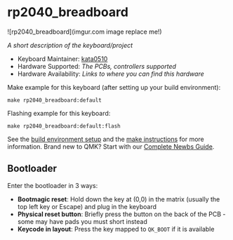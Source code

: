 # rp2040_breadboard

![rp2040_breadboard](imgur.com image replace me!)

*A short description of the keyboard/project*

* Keyboard Maintainer: [kata0510](https://github.com/kata0510)
* Hardware Supported: *The PCBs, controllers supported*
* Hardware Availability: *Links to where you can find this hardware*

Make example for this keyboard (after setting up your build environment):

    make rp2040_breadboard:default

Flashing example for this keyboard:

    make rp2040_breadboard:default:flash

See the [build environment setup](https://docs.qmk.fm/#/getting_started_build_tools) and the [make instructions](https://docs.qmk.fm/#/getting_started_make_guide) for more information. Brand new to QMK? Start with our [Complete Newbs Guide](https://docs.qmk.fm/#/newbs).

## Bootloader

Enter the bootloader in 3 ways:

* **Bootmagic reset**: Hold down the key at (0,0) in the matrix (usually the top left key or Escape) and plug in the keyboard
* **Physical reset button**: Briefly press the button on the back of the PCB - some may have pads you must short instead
* **Keycode in layout**: Press the key mapped to `QK_BOOT` if it is available

